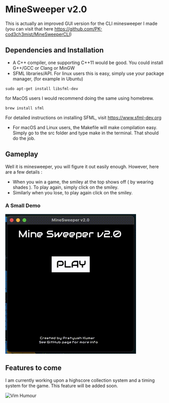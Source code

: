 # MineSweeper v2.0
This is actually an improved GUI version for the CLI minesweeper I made (you can visit that here https://github.com/PK-cod3ch3mist/MineSweeperCLI)

## Dependencies and Installation
* A C++ compiler, one supporting C++11 would be good. You could install G++/GCC or Clang or MinGW
* SFML libraries/API. For linux users this is easy, simply use your package manager, (for example in Ubuntu)
```shell
sudo apt-get install libsfml-dev
```
for MacOS users I would recommend doing the same using homebrew. 
```shell
brew install sfml
```
For detailed instructions on installing SFML, visit https://www.sfml-dev.org
* For macOS and Linux users, the Makefile will make compilation easy. Simply go to the src folder and type make in the terminal. That should do the job.
## Gameplay
Well it is minesweeper, you will figure it out easily enough. However, here are a few details :
* When you win a game, the smiley at the top shows off ( by wearing shades ). To play again, simply click on the smiley.
* Similarly when you lose, to play again click on the smiley.

### A Small Demo
![A Small Demo](https://github.com/PK-cod3ch3mist/MineSweeperG/blob/main/assets/demos/Screen%20Recording%202021-01-12%20at%2010.37.04%20AM.gif)

## Features to come
I am currently working upon a highscore collection system and a timing system for the game. This feature will be added soon.

![Vim Humour](https://www.vim.org/images/vim_created.gif)
